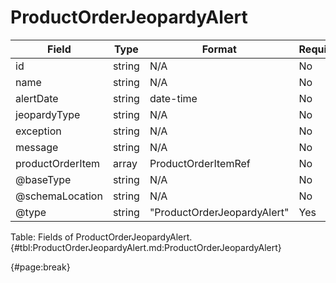 <!--
    ATTENTION: This file was generated via gradle!
               Do NOT manually edit this file! Any such changes will be overwritten!
-->

# ProductOrderJeopardyAlert

| Field | Type | Format | Required |
| ------- | ------- | ------- | --- |
| id | string | N/A | No |
| name | string | N/A | No |
| alertDate | string | date-time | No |
| jeopardyType | string | N/A | No |
| exception | string | N/A | No |
| message | string | N/A | No |
| productOrderItem | array | ProductOrderItemRef | No |
| @baseType | string | N/A | No |
| @schemaLocation | string | N/A | No |
| @type | string | "ProductOrderJeopardyAlert" | Yes |

Table: Fields of ProductOrderJeopardyAlert. {#tbl:ProductOrderJeopardyAlert.md:ProductOrderJeopardyAlert}

{#page:break}

